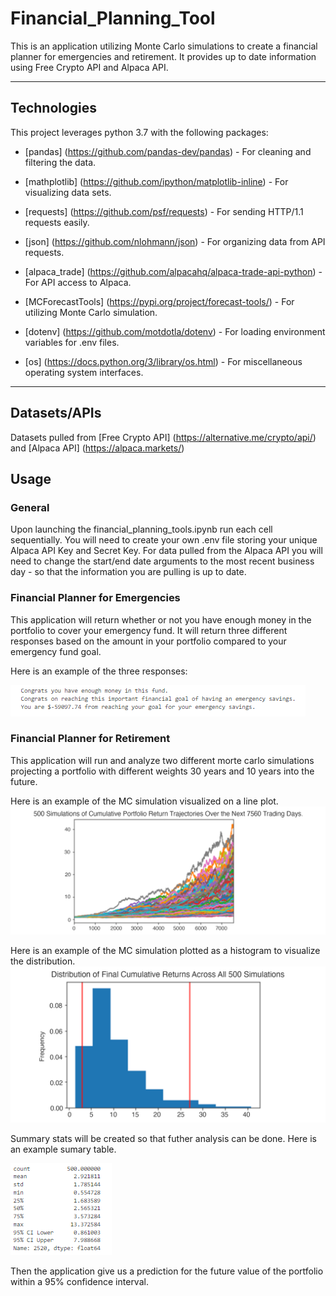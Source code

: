 # Financial_Planning_Tool
This is an application utilizing Monte Carlo simulations to create a financial planner for emergencies and retirement. It provides up to date information using Free Crypto API and Alpaca API.

---

## Technologies

This project leverages python 3.7 with the following packages:

* [pandas] (https://github.com/pandas-dev/pandas) - For cleaning and filtering the data.

* [mathplotlib] (https://github.com/ipython/matplotlib-inline) - For visualizing data sets.

* [requests] (https://github.com/psf/requests) - For sending HTTP/1.1 requests easily.

* [json] (https://github.com/nlohmann/json) - For organizing data from API requests.

* [alpaca_trade] (https://github.com/alpacahq/alpaca-trade-api-python) - For API access to Alpaca.

* [MCForecastTools] (https://pypi.org/project/forecast-tools/) - For utilizing Monte Carlo simulation.

* [dotenv] (https://github.com/motdotla/dotenv) - For loading environment variables for .env files.

* [os] (https://docs.python.org/3/library/os.html) - For miscellaneous operating system interfaces.


---

## Datasets/APIs

Datasets pulled from [Free Crypto API] (https://alternative.me/crypto/api/) and [Alpaca API] (https://alpaca.markets/)

## Usage

### General

Upon launching the financial_planning_tools.ipynb run each cell sequentially. You will need to create your own .env file storing your unique Alpaca API Key and Secret Key. For data pulled from the Alpaca API you will need to change the start/end date arguments to the most recent business day - so that the information you are pulling is up to date.

### Financial Planner for Emergencies

This application will return whether or not you have enough money in the portfolio to cover your emergency fund. It will return three different responses based on the amount in your portfolio compared to your emergency fund goal.

Here is an example of the three responses:

![Emergency Planner Responses](Images/response.png)

### Financial Planner for Retirement

This application will run and analyze two different morte carlo simulations projecting a portfolio with different weights 30 years and 10 years into the future. 

Here is an example of the MC simulation visualized on a line plot.
![MC Line Plot](Images/5-4-monte-carlo-line-plot.png)

Here is an example of the MC simulation plotted as a histogram to visualize the distribution.
![MC Histogram](Images/5-4-monte-carlo-histogram.png)

Summary stats will be created so that futher analysis can be done. Here is an example sumary table.

![MC Summary](Images/summary.png)

Then the application give us a prediction for the future value of the portfolio within a 95% confidence interval.